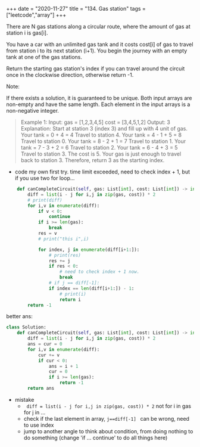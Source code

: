 +++
date = "2020-11-27"
title = "134. Gas station"
tags = ["leetcode","array"]
+++

There are N gas stations along a circular route, where the amount of gas at station i is gas[i].

You have a car with an unlimited gas tank and it costs cost[i] of gas to travel from station i to its next station (i+1). You begin the journey with an empty tank at one of the gas stations.

Return the starting gas station's index if you can travel around the circuit once in the clockwise direction, otherwise return -1.

Note:

If there exists a solution, it is guaranteed to be unique.
Both input arrays are non-empty and have the same length.
Each element in the input arrays is a non-negative integer.

> Example 1:
Input:
gas = [1,2,3,4,5]
cost = [3,4,5,1,2]
Output: 3
Explanation:
Start at station 3 (index 3) and fill up with 4 unit of gas. Your tank = 0 + 4 = 4
Travel to station 4. Your tank = 4 - 1 + 5 = 8
Travel to station 0. Your tank = 8 - 2 + 1 = 7
Travel to station 1. Your tank = 7 - 3 + 2 = 6
Travel to station 2. Your tank = 6 - 4 + 3 = 5
Travel to station 3. The cost is 5. Your gas is just enough to travel back to station 3.
Therefore, return 3 as the starting index.
- code my own first try.
time limit exceeded, need to check index + 1, but if you use two for loop...

```python
    def canCompleteCircuit(self, gas: List[int], cost: List[int]) -> int:
        diff = list(i - j for i,j in zip(gas, cost)) * 2
        # print(diff)
        for i,v in enumerate(diff):
            if v < 0:
                continue
            if i >= len(gas):
                break
            res = v
            # print("this i",i)

            for index, j in enumerate(diff[i+1:]):
                # print(res)
                res += j
                if res < 0:
                    # need to check index + 1 now.
                    break
                # if j == diff[-1]:
                if index == len(diff[i+1:]) - 1:
                    # print(i)
                    return i
        return -1
```
better ans:
```python
class Solution:
    def canCompleteCircuit(self, gas: List[int], cost: List[int]) -> int:
        diff = list(i - j for i,j in zip(gas, cost)) * 2
        ans = cur = 0
        for i,v in enumerate(diff):
            cur += v
            if cur < 0:
                ans = i + 1
                cur = 0
                if i >= len(gas):
                    return -1
        return ans
```
- mistake
    - ` diff = list(i - j for i,j in zip(gas, cost)) * 2`
not for i in gas for j in ...
    - check if the last element in array,  `j==diff[-1] ` can be wrong, need to use index
    - jump to another angle to think about condition, from doing nothing to do something (change 'if ... continue' to do all things here)
